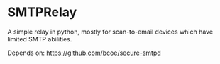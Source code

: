SMTPRelay
=========

A simple relay in python, mostly for scan-to-email devices which have limited SMTP abilities.


Depends on: https://github.com/bcoe/secure-smtpd
